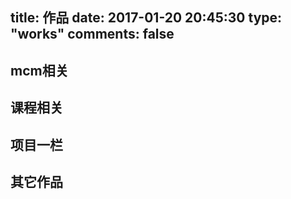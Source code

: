 title: 作品
date: 2017-01-20 20:45:30
type: "works"
comments: false
---

## mcm相关


## 课程相关


## 项目一栏




## 其它作品
